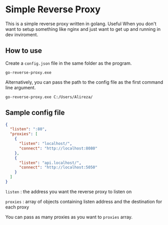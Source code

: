 # Simple Reverse Proxy

This is a simple reverse proxy written in golang. Useful When you don't want to setup something like nginx and just want to get up and running in dev inviroment.

## How to use

Create a `config.json` file in the same folder as the program.

```
go-reverse-proxy.exe
```

Alternatively, you can pass the path to the config file as the first command line argument.

```
go-reverse-proxy.exe C:/Users/Alireza/
```

## Sample config file

```json
{
  "listen": ":80",
  "proxies": [
    {
      "listen": "localhost/",
      "connect": "http://localhost:8080"
    },
    {
      "listen": "api.localhost/",
      "connect": "http://localhost:5050"
    }
  ]
}
```

`listen` : the address you want the reverse proxy to listen on

`proxies` : array of objects containing listen address and the destination for each proxy

You can pass as many proxies as you want to `proxies` array.